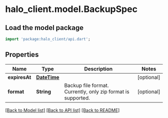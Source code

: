# halo_client.model.BackupSpec

## Load the model package
```dart
import 'package:halo_client/api.dart';
```

## Properties
Name | Type | Description | Notes
------------ | ------------- | ------------- | -------------
**expiresAt** | [**DateTime**](DateTime.md) |  | [optional] 
**format** | **String** | Backup file format. Currently, only zip format is supported. | [optional] 

[[Back to Model list]](../README.md#documentation-for-models) [[Back to API list]](../README.md#documentation-for-api-endpoints) [[Back to README]](../README.md)


